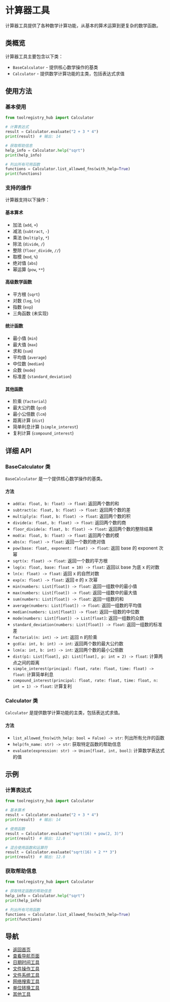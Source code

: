 # 计算器工具

计算器工具提供了各种数学计算功能，从基本的算术运算到更复杂的数学函数。

## 类概览

计算器工具主要包含以下类：

- `BaseCalculator` - 提供核心数学操作的基类
- `Calculator` - 提供数学计算功能的主类，包括表达式求值

## 使用方法

### 基本使用

```python
from toolregistry_hub import Calculator

# 计算表达式
result = Calculator.evaluate("2 + 3 * 4")
print(result)  # 输出: 14

# 获取帮助信息
help_info = Calculator.help("sqrt")
print(help_info)

# 列出所有可用函数
functions = Calculator.list_allowed_fns(with_help=True)
print(functions)
```

### 支持的操作

计算器支持以下操作：

#### 基本算术

- 加法 (`add`, `+`)
- 减法 (`subtract`, `-`)
- 乘法 (`multiply`, `*`)
- 除法 (`divide`, `/`)
- 整除 (`floor_divide`, `//`)
- 取模 (`mod`, `%`)
- 绝对值 (`abs`)
- 幂运算 (`pow`, `**`)

#### 高级数学函数

- 平方根 (`sqrt`)
- 对数 (`log`, `ln`)
- 指数 (`exp`)
- 三角函数 (未实现)

#### 统计函数

- 最小值 (`min`)
- 最大值 (`max`)
- 求和 (`sum`)
- 平均值 (`average`)
- 中位数 (`median`)
- 众数 (`mode`)
- 标准差 (`standard_deviation`)

#### 其他函数

- 阶乘 (`factorial`)
- 最大公约数 (`gcd`)
- 最小公倍数 (`lcm`)
- 距离计算 (`dist`)
- 简单利息计算 (`simple_interest`)
- 复利计算 (`compound_interest`)

## 详细 API

### BaseCalculator 类

`BaseCalculator` 是一个提供核心数学操作的基类。

#### 方法

- `add(a: float, b: float) -> float`: 返回两个数的和
- `subtract(a: float, b: float) -> float`: 返回两个数的差
- `multiply(a: float, b: float) -> float`: 返回两个数的积
- `divide(a: float, b: float) -> float`: 返回两个数的商
- `floor_divide(a: float, b: float) -> float`: 返回两个数的整除结果
- `mod(a: float, b: float) -> float`: 返回两个数的模
- `abs(x: float) -> float`: 返回一个数的绝对值
- `pow(base: float, exponent: float) -> float`: 返回 base 的 exponent 次幂
- `sqrt(x: float) -> float`: 返回一个数的平方根
- `log(x: float, base: float = 10) -> float`: 返回以 base 为底 x 的对数
- `ln(x: float) -> float`: 返回 x 的自然对数
- `exp(x: float) -> float`: 返回 e 的 x 次幂
- `min(numbers: List[float]) -> float`: 返回一组数中的最小值
- `max(numbers: List[float]) -> float`: 返回一组数中的最大值
- `sum(numbers: List[float]) -> float`: 返回一组数的和
- `average(numbers: List[float]) -> float`: 返回一组数的平均值
- `median(numbers: List[float]) -> float`: 返回一组数的中位数
- `mode(numbers: List[float]) -> List[float]`: 返回一组数的众数
- `standard_deviation(numbers: List[float]) -> float`: 返回一组数的标准差
- `factorial(n: int) -> int`: 返回 n 的阶乘
- `gcd(a: int, b: int) -> int`: 返回两个数的最大公约数
- `lcm(a: int, b: int) -> int`: 返回两个数的最小公倍数
- `dist(p1: List[float], p2: List[float], p: int = 2) -> float`: 计算两点之间的距离
- `simple_interest(principal: float, rate: float, time: float) -> float`: 计算简单利息
- `compound_interest(principal: float, rate: float, time: float, n: int = 1) -> float`: 计算复利

### Calculator 类

`Calculator` 是提供数学计算功能的主类，包括表达式求值。

#### 方法

- `list_allowed_fns(with_help: bool = False) -> str`: 列出所有允许的函数
- `help(fn_name: str) -> str`: 获取特定函数的帮助信息
- `evaluate(expression: str) -> Union[float, int, bool]`: 计算数学表达式的值

## 示例

### 计算表达式

```python
from toolregistry_hub import Calculator

# 基本算术
result = Calculator.evaluate("2 + 3 * 4")
print(result)  # 输出: 14

# 使用函数
result = Calculator.evaluate("sqrt(16) + pow(2, 3)")
print(result)  # 输出: 12.0

# 混合使用函数和运算符
result = Calculator.evaluate("sqrt(16) + 2 ** 3")
print(result)  # 输出: 12.0
```

### 获取帮助信息

```python
from toolregistry_hub import Calculator

# 获取特定函数的帮助信息
help_info = Calculator.help("sqrt")
print(help_info)

# 列出所有可用函数
functions = Calculator.list_allowed_fns(with_help=True)
print(functions)
```

## 导航

- [返回首页](index.md)
- [查看导航页面](navigation.md)
- [日期时间工具](datetime.md)
- [文件操作工具](file_ops.md)
- [文件系统工具](filesystem.md)
- [网络搜索工具](websearch/index.md)
- [单位转换工具](unit_converter.md)
- [其他工具](other_tools.md)